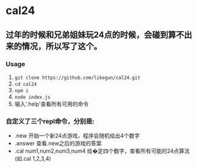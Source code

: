 # cal24

## 过年的时候和兄弟姐妹玩24点的时候，会碰到算不出来的情况，所以写了这个。

### Usage

1. `git clone https://github.com/likegun/cal24.git`
2. `cd cal24`
3. `npm i`
4. `node index.js`
5.  输入'.help'查看所有可用的命令 

### 自定义了三个repl命令，分别是:

* .new 开始一个新24点游戏，程序会随机给出4个数字
* .answer 查看.new之后的游戏的答案
* .cal num1,num2,num3,num4 给�定四个数字，查看所有可能的24点算法(如.cal 1,2,3,4)
